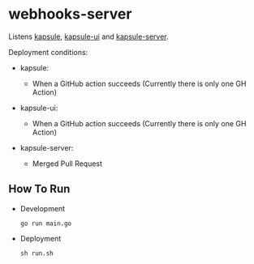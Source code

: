 # webhooks-server

Listens [kapsule](https://github.com/berabulut/kapsule), [kapsule-ui](https://github.com/berabulut/kapsule-ui) and [kapsule-server](https://github.com/berabulut/kapsule-server). 

Deployment conditions:

- kapsule:

	- When a GitHub action succeeds (Currently there is only one GH Action)

- kapsule-ui:

	- When a GitHub action succeeds (Currently there is only one GH Action)

- kapsule-server:

	- Merged Pull Request



## How To Run

- Development

	`go run main.go`

- Deployment

	`sh run.sh`
